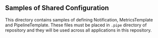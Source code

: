 ## Samples of Shared Configuration

This directory contains samples of defining Notification, MetricsTemplate and PipelineTemplate.
These files must be placed in `.pipe` directory of repository and they will be used across all applications in this repository.
